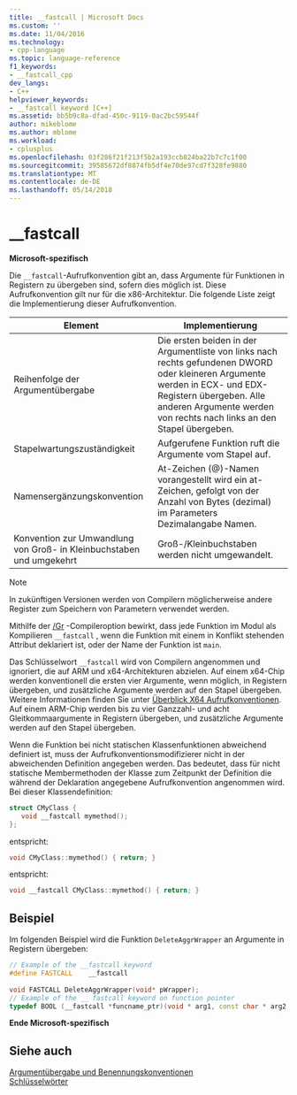 ```yaml
---
title: __fastcall | Microsoft Docs
ms.custom: ''
ms.date: 11/04/2016
ms.technology:
- cpp-language
ms.topic: language-reference
f1_keywords:
- __fastcall_cpp
dev_langs:
- C++
helpviewer_keywords:
- __fastcall keyword [C++]
ms.assetid: bb5b9c8a-dfad-450c-9119-0ac2bc59544f
author: mikeblome
ms.author: mblome
ms.workload:
- cplusplus
ms.openlocfilehash: 03f286f21f213f5b2a193ccb824ba22b7c7c1f00
ms.sourcegitcommit: 39585672df8874fb5df4e70de97cd7f328fe9880
ms.translationtype: MT
ms.contentlocale: de-DE
ms.lasthandoff: 05/14/2018
---
```

# <a name="fastcall"></a>__fastcall
**Microsoft-spezifisch**  
  
 Die `__fastcall`-Aufrufkonvention gibt an, dass Argumente für Funktionen in Registern zu übergeben sind, sofern dies möglich ist. Diese Aufrufkonvention gilt nur für die x86-Architektur. Die folgende Liste zeigt die Implementierung dieser Aufrufkonvention.  
  
|Element|Implementierung|  
|-------------|--------------------|  
|Reihenfolge der Argumentübergabe|Die ersten beiden in der Argumentliste von links nach rechts gefundenen DWORD oder kleineren Argumente werden in ECX- und EDX-Registern übergeben. Alle anderen Argumente werden von rechts nach links an den Stapel übergeben.|  
|Stapelwartungszuständigkeit|Aufgerufene Funktion ruft die Argumente vom Stapel auf.|  
|Namensergänzungskonvention|At-Zeichen (\@)-Namen vorangestellt wird ein at-Zeichen, gefolgt von der Anzahl von Bytes (dezimal) im Parameters Dezimalangabe Namen.|  
|Konvention zur Umwandlung von Groß- in Kleinbuchstaben und umgekehrt|Groß-/Kleinbuchstaben werden nicht umgewandelt.|  
  
> [!NOTE]
>  In zukünftigen Versionen werden von Compilern möglicherweise andere Register zum Speichern von Parametern verwendet werden.  
  
 Mithilfe der [/Gr](../build/reference/gd-gr-gv-gz-calling-convention.md) -Compileroption bewirkt, dass jede Funktion im Modul als Kompilieren `__fastcall` , wenn die Funktion mit einem in Konflikt stehenden Attribut deklariert ist, oder der Name der Funktion ist `main`.  
  
 Das Schlüsselwort `__fastcall` wird von Compilern angenommen und ignoriert, die auf ARM und x64-Architekturen abzielen. Auf einem x64-Chip werden konventionell die ersten vier Argumente, wenn möglich, in Registern übergeben, und zusätzliche Argumente werden auf den Stapel übergeben. Weitere Informationen finden Sie unter [Überblick X64 Aufrufkonventionen](../build/overview-of-x64-calling-conventions.md). Auf einem ARM-Chip werden bis zu vier Ganzzahl- und acht Gleitkommaargumente in Registern übergeben, und zusätzliche Argumente werden auf den Stapel übergeben.  
  
 Wenn die Funktion bei nicht statischen Klassenfunktionen abweichend definiert ist, muss der Aufrufkonventionsmodifizierer nicht in der abweichenden Definition angegeben werden. Das bedeutet, dass für nicht statische Membermethoden der Klasse zum Zeitpunkt der Definition die während der Deklaration angegebene Aufrufkonvention angenommen wird. Bei dieser Klassendefinition:  
  
```cpp  
struct CMyClass {  
   void __fastcall mymethod();  
};  
```  
  
 entspricht:  
  
```cpp  
void CMyClass::mymethod() { return; }  
```  
  
 entspricht:  
  
```cpp  
void __fastcall CMyClass::mymethod() { return; }  
```  
  
## <a name="example"></a>Beispiel  
 Im folgenden Beispiel wird die Funktion `DeleteAggrWrapper` an Argumente in Registern übergeben:  
  
```cpp  
// Example of the __fastcall keyword  
#define FASTCALL    __fastcall  
  
void FASTCALL DeleteAggrWrapper(void* pWrapper);  
// Example of the __ fastcall keyword on function pointer  
typedef BOOL (__fastcall *funcname_ptr)(void * arg1, const char * arg2, DWORD flags, ...);  
```  
  
**Ende Microsoft-spezifisch**  
  
## <a name="see-also"></a>Siehe auch  
 [Argumentübergabe und Benennungskonventionen](../cpp/argument-passing-and-naming-conventions.md)   
 [Schlüsselwörter](../cpp/keywords-cpp.md)
